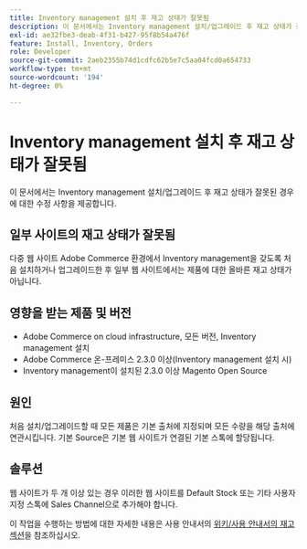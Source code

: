 ```yaml
---
title: Inventory management 설치 후 재고 상태가 잘못됨
description: 이 문서에서는 Inventory management 설치/업그레이드 후 재고 상태가 잘못된 경우에 대한 수정 사항을 제공합니다.
exl-id: ae32fbe3-deab-4f31-b427-95f8b54a476f
feature: Install, Inventory, Orders
role: Developer
source-git-commit: 2aeb2355b74d1cdfc62b5e7c5aa04fcd0a654733
workflow-type: tm+mt
source-wordcount: '194'
ht-degree: 0%

---
```


# Inventory management 설치 후 재고 상태가 잘못됨

이 문서에서는 Inventory management 설치/업그레이드 후 재고 상태가 잘못된 경우에 대한 수정 사항을 제공합니다.

## 일부 사이트의 재고 상태가 잘못됨

다중 웹 사이트 Adobe Commerce 환경에서 Inventory management을 갖도록 처음 설치하거나 업그레이드한 후 일부 웹 사이트에서는 제품에 대한 올바른 재고 상태가 아닙니다.

## 영향을 받는 제품 및 버전

* Adobe Commerce on cloud infrastructure, 모든 버전, Inventory management 설치
* Adobe Commerce 온-프레미스 2.3.0 이상(Inventory management 설치 시)
* Inventory management이 설치된 2.3.0 이상 Magento Open Source

## 원인

처음 설치/업그레이드할 때 모든 제품은 기본 출처에 지정되며 모든 수량을 해당 출처에 연관시킵니다. 기본 Source은 기본 웹 사이트가 연결된 기본 스톡에 할당됩니다.

## 솔루션

웹 사이트가 두 개 이상 있는 경우 이러한 웹 사이트를 Default Stock 또는 기타 사용자 지정 스톡에 Sales Channel으로 추가해야 합니다.

이 작업을 수행하는 방법에 대한 자세한 내용은 사용 안내서의 [위키/사용 안내서의 재고 섹션](https://experienceleague.adobe.com/en/docs/commerce-admin/inventory/stocks/stocks-manage)을 참조하십시오.
